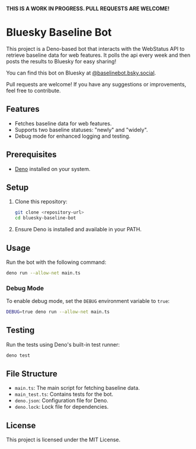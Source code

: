 **THIS IS A WORK IN PROGRESS. PULL REQUESTS ARE WELCOME!**

# Bluesky Baseline Bot

This project is a Deno-based bot that interacts with the WebStatus API to
retrieve baseline data for web features. It polls the api every week and then
posts the results to Bluesky for easy sharing!

You can find this bot on Bluesky at
[@baselinebot.bsky.social](https://bsky.app/profile/baselinebot.bsky.social).

Pull requests are welcome! If you have any suggestions or improvements, feel
free to contribute.

## Features

- Fetches baseline data for web features.
- Supports two baseline statuses: "newly" and "widely".
- Debug mode for enhanced logging and testing.

## Prerequisites

- [Deno](https://deno.land/) installed on your system.

## Setup

1. Clone this repository:
   ```bash
   git clone <repository-url>
   cd bluesky-baseline-bot
   ```
2. Ensure Deno is installed and available in your PATH.

## Usage

Run the bot with the following command:

```bash
deno run --allow-net main.ts
```

### Debug Mode

To enable debug mode, set the `DEBUG` environment variable to `true`:

```bash
DEBUG=true deno run --allow-net main.ts
```

## Testing

Run the tests using Deno's built-in test runner:

```bash
deno test
```

## File Structure

- `main.ts`: The main script for fetching baseline data.
- `main_test.ts`: Contains tests for the bot.
- `deno.json`: Configuration file for Deno.
- `deno.lock`: Lock file for dependencies.

## License

This project is licensed under the MIT License.
